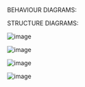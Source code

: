 BEHAVIOUR DIAGRAMS:

STRUCTURE DIAGRAMS:

![image](https://user-images.githubusercontent.com/88243492/142996701-9421844d-036d-4037-96e4-b85c5f6400fd.png)

![image](https://user-images.githubusercontent.com/88243492/142996875-a7feb377-6c64-4e34-8943-7a2ea3b07ad3.png)

![image](https://user-images.githubusercontent.com/88243492/142996980-386403ad-479c-4372-a5f8-6676b112f0d1.png)

![image](https://user-images.githubusercontent.com/88243492/142997052-8dbcd403-13b9-416e-b235-38973bc2e677.png)
